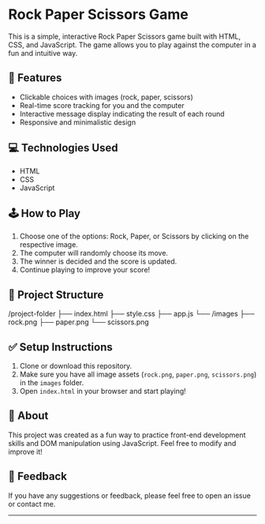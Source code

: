 # Rock Paper Scissors Game

This is a simple, interactive Rock Paper Scissors game built with HTML, CSS, and JavaScript. The game allows you to play against the computer in a fun and intuitive way.

## 🚀 Features

- Clickable choices with images (rock, paper, scissors)
- Real-time score tracking for you and the computer
- Interactive message display indicating the result of each round
- Responsive and minimalistic design

## 💻 Technologies Used

- HTML
- CSS
- JavaScript

## 🕹️ How to Play

1. Choose one of the options: Rock, Paper, or Scissors by clicking on the respective image.
2. The computer will randomly choose its move.
3. The winner is decided and the score is updated.
4. Continue playing to improve your score!

## 📁 Project Structure

/project-folder
├── index.html
├── style.css
├── app.js
└── /images
├── rock.png
├── paper.png
└── scissors.png


## ✅ Setup Instructions

1. Clone or download this repository.
2. Make sure you have all image assets (`rock.png`, `paper.png`, `scissors.png`) in the `images` folder.
3. Open `index.html` in your browser and start playing!

## 🙌 About

This project was created as a fun way to practice front-end development skills and DOM manipulation using JavaScript. Feel free to modify and improve it!

## 💬 Feedback

If you have any suggestions or feedback, please feel free to open an issue or contact me.

---
